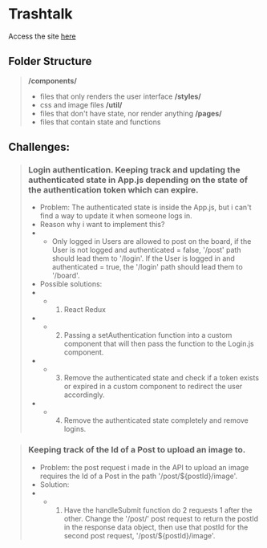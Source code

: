 # Trashtalk
Access the site [here](http://trashtalk.netlify.com)
## Folder Structure
> <strong>/components/</strong>
> - files that only renders the user interface
> <strong>/styles/</strong>
> - css and image files
> <strong>/util/</strong>
> - files that don't have state, nor render anything
> <strong>/pages/</strong>
> - files that contain state and functions

## Challenges:
>### Login authentication. Keeping track and updating the authenticated state in App.js depending on the state of the authentication token which can expire.
>- Problem: The authenticated state is inside the App.js, but i can't find a way to update it when someone logs in.
>- Reason why i want to implement this?
>- - Only logged in Users are allowed to post on the board, if the User is not logged and authenticated = false, '/post' path should lead them to '/login'. If the User is logged in and authenticated = true, the '/login' path should lead them to '/board'.
>- Possible solutions:
>- - 1. React Redux
>- - 2. Passing a setAuthentication function into a custom <Route> component that will then pass the function to the Login.js component.
>- - 3. Remove the authenticated state and check if a token exists or expired in a custom <Route> component to redirect the user accordingly.
>- - 4. Remove the authenticated state completely and remove logins.

>### Keeping track of the Id of a Post to upload an image to.
>- Problem: the post request i made in the API to upload an image requires the Id of a Post in the path '/post/${postId}/image'.
>- Solution:
>- - 1. Have the handleSubmit function do 2 requests 1 after the other. Change the '/post/' post request to return the postId in the response data object, then use that postId for the second post request, '/post/${postId}/image'.